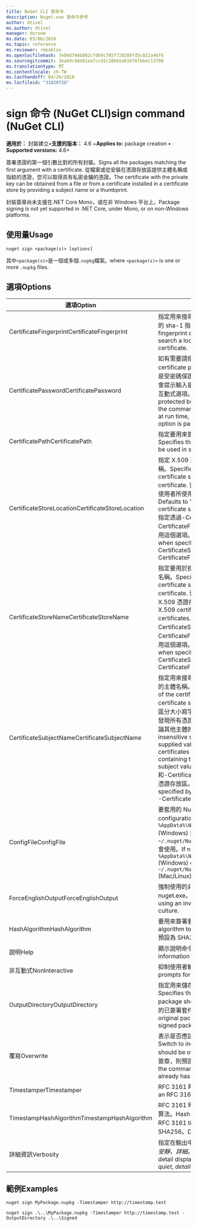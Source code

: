 ```yaml
---
title: NuGet CLI 登命令
description: Nuget.exe 登命令參考
author: dtivel
ms.author: dtivel
manager: doronm
ms.date: 03/06/2018
ms.topic: reference
ms.reviewer: rmpablos
ms.openlocfilehash: 7e84d794b802cfd69c785f720280fd5c022a46f6
ms.sourcegitcommit: 3eab9c4dd41ea7ccd2c28bb5ab16f6fbbec13708
ms.translationtype: MT
ms.contentlocale: zh-TW
ms.lasthandoff: 04/26/2018
ms.locfileid: "31820728"
---
```

# <a name="sign-command-nuget-cli"></a><span data-ttu-id="00cb5-103">sign 命令 (NuGet CLI)</span><span class="sxs-lookup"><span data-stu-id="00cb5-103">sign command (NuGet CLI)</span></span>

<span data-ttu-id="00cb5-104">**適用於：** 封裝建立&bullet;**支援的版本：** 4.6 +</span><span class="sxs-lookup"><span data-stu-id="00cb5-104">**Applies to:** package creation &bullet; **Supported versions:** 4.6+</span></span>

<span data-ttu-id="00cb5-105">簽署憑證的第一個引數比對的所有封裝。</span><span class="sxs-lookup"><span data-stu-id="00cb5-105">Signs all the packages matching the first argument with a certificate.</span></span> <span data-ttu-id="00cb5-106">從檔案或從安裝在憑證存放區提供主體名稱或指紋的憑證，您可以取得具有私密金鑰的憑證。</span><span class="sxs-lookup"><span data-stu-id="00cb5-106">The certificate with the private key can be obtained from a file or from a certificate installed in a certificate store by providing a subject name or a thumbprint.</span></span>

<span data-ttu-id="00cb5-107">封裝簽章尚未支援在.NET Core Mono，或在非 Windows 平台上。</span><span class="sxs-lookup"><span data-stu-id="00cb5-107">Package signing is not yet supported in .NET Core, under Mono, or on non-Windows platforms.</span></span>

## <a name="usage"></a><span data-ttu-id="00cb5-108">使用量</span><span class="sxs-lookup"><span data-stu-id="00cb5-108">Usage</span></span>

```cli
nuget sign <package(s)> [options]
```

<span data-ttu-id="00cb5-109">其中`<package(s)>`是一個或多個`.nupkg`檔案。</span><span class="sxs-lookup"><span data-stu-id="00cb5-109">where `<package(s)>` is one or more `.nupkg` files.</span></span>

## <a name="options"></a><span data-ttu-id="00cb5-110">選項</span><span class="sxs-lookup"><span data-stu-id="00cb5-110">Options</span></span>

| <span data-ttu-id="00cb5-111">選項</span><span class="sxs-lookup"><span data-stu-id="00cb5-111">Option</span></span> | <span data-ttu-id="00cb5-112">描述</span><span class="sxs-lookup"><span data-stu-id="00cb5-112">Description</span></span> |
| --- | --- |
| <span data-ttu-id="00cb5-113">CertificateFingerprint</span><span class="sxs-lookup"><span data-stu-id="00cb5-113">CertificateFingerprint</span></span> | <span data-ttu-id="00cb5-114">指定用來搜尋憑證的本機憑證存放區的憑證的 sha-1 指紋。</span><span class="sxs-lookup"><span data-stu-id="00cb5-114">Specifies the SHA-1 fingerprint of the certificate used to search a local certificate store for the certificate.</span></span> |
| <span data-ttu-id="00cb5-115">CertificatePassword</span><span class="sxs-lookup"><span data-stu-id="00cb5-115">CertificatePassword</span></span> | <span data-ttu-id="00cb5-116">如有需要請指定憑證的密碼。</span><span class="sxs-lookup"><span data-stu-id="00cb5-116">Specifies the certificate password, if needed.</span></span> <span data-ttu-id="00cb5-117">如果憑證是受密碼保護，但不提供任何密碼，此命令會提示輸入密碼在執行階段，除非-傳遞非互動式選項。</span><span class="sxs-lookup"><span data-stu-id="00cb5-117">If a certificate is password protected but no password is provided, the command will prompt for a password at run time, unless the -NonInteractive option is passed.</span></span> |
| <span data-ttu-id="00cb5-118">CertificatePath</span><span class="sxs-lookup"><span data-stu-id="00cb5-118">CertificatePath</span></span> | <span data-ttu-id="00cb5-119">指定要用來簽署封裝的憑證的檔案路徑。</span><span class="sxs-lookup"><span data-stu-id="00cb5-119">Specifies the file path to the certificate to be used in signing the package.</span></span> |
| <span data-ttu-id="00cb5-120">CertificateStoreLocation</span><span class="sxs-lookup"><span data-stu-id="00cb5-120">CertificateStoreLocation</span></span> | <span data-ttu-id="00cb5-121">指定 X.509 憑證存放區用來搜尋憑證的名稱。</span><span class="sxs-lookup"><span data-stu-id="00cb5-121">Specifies the name of the X.509 certificate store use to search for the certificate.</span></span> <span data-ttu-id="00cb5-122">預設值為"CurrentUser"，目前使用者所使用的 X.509 憑證存放區。</span><span class="sxs-lookup"><span data-stu-id="00cb5-122">Defaults to "CurrentUser", the X.509 certificate store used by the current user.</span></span> <span data-ttu-id="00cb5-123">指定透過-CertificateSubjectName 或-CertificateFingerprint 選項憑證時，應該使用這個選項。</span><span class="sxs-lookup"><span data-stu-id="00cb5-123">This option should be used when specifying the certificate via -CertificateSubjectName or -CertificateFingerprint options.</span></span> |
| <span data-ttu-id="00cb5-124">CertificateStoreName</span><span class="sxs-lookup"><span data-stu-id="00cb5-124">CertificateStoreName</span></span> | <span data-ttu-id="00cb5-125">指定要用於搜尋憑證的 X.509 憑證存放區的名稱。</span><span class="sxs-lookup"><span data-stu-id="00cb5-125">Specifies the name of the X.509 certificate store to use to search for the certificate.</span></span> <span data-ttu-id="00cb5-126">預設為 「 我的 」，個人憑證的 X.509 憑證存放區。</span><span class="sxs-lookup"><span data-stu-id="00cb5-126">Defaults to "My", the X.509 certificate store for personal certificates.</span></span> <span data-ttu-id="00cb5-127">指定透過-CertificateSubjectName 或-CertificateFingerprint 選項憑證時，應該使用這個選項。</span><span class="sxs-lookup"><span data-stu-id="00cb5-127">This option should be used when specifying the certificate via -CertificateSubjectName or -CertificateFingerprint options.</span></span> |
| <span data-ttu-id="00cb5-128">CertificateSubjectName</span><span class="sxs-lookup"><span data-stu-id="00cb5-128">CertificateSubjectName</span></span> | <span data-ttu-id="00cb5-129">指定用來搜尋憑證的本機憑證存放區的憑證的主體名稱。</span><span class="sxs-lookup"><span data-stu-id="00cb5-129">Specifies the subject name of the certificate used to search a local certificate store for the certificate.</span></span>  <span data-ttu-id="00cb5-130">搜尋不區分大小寫字串比較，使用所提供的值，會發現所有憑證的主體名稱，包含該字串，不論其他主體的值。</span><span class="sxs-lookup"><span data-stu-id="00cb5-130">The search is a case-insensitive string comparison using the supplied value, which will find all certificates with the subject name containing that string, regardless of other subject values.</span></span>  <span data-ttu-id="00cb5-131">-CertificateStoreName 和-CertificateStoreLocation 選項所指定的憑證存放區。</span><span class="sxs-lookup"><span data-stu-id="00cb5-131">The certificate store can be specified by -CertificateStoreName and -CertificateStoreLocation options.</span></span> |
| <span data-ttu-id="00cb5-132">ConfigFile</span><span class="sxs-lookup"><span data-stu-id="00cb5-132">ConfigFile</span></span> | <span data-ttu-id="00cb5-133">要套用的 NuGet 設定檔案。</span><span class="sxs-lookup"><span data-stu-id="00cb5-133">The NuGet configuration file to apply.</span></span> <span data-ttu-id="00cb5-134">如果未指定， `%AppData%\NuGet\NuGet.Config` (Windows) 或`~/.nuget/NuGet/NuGet.Config`(Mac/Linux) 會使用。</span><span class="sxs-lookup"><span data-stu-id="00cb5-134">If not specified, `%AppData%\NuGet\NuGet.Config` (Windows) or `~/.nuget/NuGet/NuGet.Config` (Mac/Linux) is used.</span></span>|
| <span data-ttu-id="00cb5-135">ForceEnglishOutput</span><span class="sxs-lookup"><span data-stu-id="00cb5-135">ForceEnglishOutput</span></span> | <span data-ttu-id="00cb5-136">強制使用的非變異的英文文化特性來執行 nuget.exe。</span><span class="sxs-lookup"><span data-stu-id="00cb5-136">Forces nuget.exe to run using an invariant, English-based culture.</span></span> |
| <span data-ttu-id="00cb5-137">HashAlgorithm</span><span class="sxs-lookup"><span data-stu-id="00cb5-137">HashAlgorithm</span></span> | <span data-ttu-id="00cb5-138">要用來簽署套件的雜湊演算法。</span><span class="sxs-lookup"><span data-stu-id="00cb5-138">Hash algorithm to be used to sign the package.</span></span> <span data-ttu-id="00cb5-139">預設為 SHA256。</span><span class="sxs-lookup"><span data-stu-id="00cb5-139">Defaults to SHA256.</span></span> |
| <span data-ttu-id="00cb5-140">說明</span><span class="sxs-lookup"><span data-stu-id="00cb5-140">Help</span></span> | <span data-ttu-id="00cb5-141">顯示說明命令的資訊。</span><span class="sxs-lookup"><span data-stu-id="00cb5-141">Displays help information for the command.</span></span> |
| <span data-ttu-id="00cb5-142">非互動式</span><span class="sxs-lookup"><span data-stu-id="00cb5-142">NonInteractive</span></span> | <span data-ttu-id="00cb5-143">抑制使用者輸入或確認提示。</span><span class="sxs-lookup"><span data-stu-id="00cb5-143">Suppresses prompts for user input or confirmations.</span></span> |
| <span data-ttu-id="00cb5-144">OutputDirectory</span><span class="sxs-lookup"><span data-stu-id="00cb5-144">OutputDirectory</span></span> | <span data-ttu-id="00cb5-145">指定用來儲存已簽署的封裝的目錄。</span><span class="sxs-lookup"><span data-stu-id="00cb5-145">Specifies the directory where the signed package should be saved.</span></span> <span data-ttu-id="00cb5-146">依預設會覆寫的已簽署套件的原始封裝。</span><span class="sxs-lookup"><span data-stu-id="00cb5-146">By default the original package is overwritten by the signed package.</span></span> |
| <span data-ttu-id="00cb5-147">覆寫</span><span class="sxs-lookup"><span data-stu-id="00cb5-147">Overwrite</span></span> | <span data-ttu-id="00cb5-148">表示是否應該覆寫目前的簽章的參數。</span><span class="sxs-lookup"><span data-stu-id="00cb5-148">Switch to indicate if the current signature should be overwritten.</span></span> <span data-ttu-id="00cb5-149">如果已經有套件的簽章，則預設將會失敗命令。</span><span class="sxs-lookup"><span data-stu-id="00cb5-149">By default the command will fail if the package already has a signature.</span></span> |
| <span data-ttu-id="00cb5-150">Timestamper</span><span class="sxs-lookup"><span data-stu-id="00cb5-150">Timestamper</span></span> | <span data-ttu-id="00cb5-151">RFC 3161 時間戳記伺服器的 URL。</span><span class="sxs-lookup"><span data-stu-id="00cb5-151">URL to an RFC 3161 timestamping server.</span></span> |
| <span data-ttu-id="00cb5-152">TimestampHashAlgorithm</span><span class="sxs-lookup"><span data-stu-id="00cb5-152">TimestampHashAlgorithm</span></span> | <span data-ttu-id="00cb5-153">RFC 3161 時間戳記伺服器所使用的雜湊演算法。</span><span class="sxs-lookup"><span data-stu-id="00cb5-153">Hash algorithm to be used by the RFC 3161 timestamp server.</span></span> <span data-ttu-id="00cb5-154">預設為 SHA256。</span><span class="sxs-lookup"><span data-stu-id="00cb5-154">Defaults to SHA256.</span></span> |
| <span data-ttu-id="00cb5-155">詳細資訊</span><span class="sxs-lookup"><span data-stu-id="00cb5-155">Verbosity</span></span> | <span data-ttu-id="00cb5-156">指定在輸出中顯示詳細資料的數量：*正常*，*安靜*，*詳細*。</span><span class="sxs-lookup"><span data-stu-id="00cb5-156">Specifies the amount of detail displayed in the output: *normal*, *quiet*, *detailed*.</span></span> |

## <a name="examples"></a><span data-ttu-id="00cb5-157">範例</span><span class="sxs-lookup"><span data-stu-id="00cb5-157">Examples</span></span>

```cli
nuget sign MyPackage.nupkg -Timestamper http://timestamp.test

nuget sign .\..\MyPackage.nupkg -Timestamper http://timestamp.test -OutputDirectory .\..\Signed
```